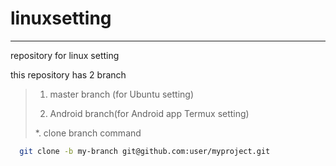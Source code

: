 # linuxsetting

---

repository for linux setting

this repository has 2 branch



> 1. master branch (for Ubuntu setting)
> 
> 2. Android branch(for Android app Termux setting)
> 
> *. clone branch command

```bash
  git clone -b my-branch git@github.com:user/myproject.git  
```
  
